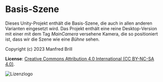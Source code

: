 # Basis-Szene

Dieses Unity-Projekt enthält die Basis-Szene, die auch in allen anderen Varianten
eingesetzt wird. Das Projekt enthält eine reine Desktop-Version mit einer mit dem Tag
*MainCamera* versehene Kamera, die so positioniert ist, dass wir die Szene wie
eine *Bühne* sehen.


Copyright (c) 2023 Manfred Brill

**License**: [Creative Commons Attribution 4.0 International (CC BY-NC-SA 4.0)](https://creativecommons.org/licenses/by-nc-sa/4.0/).  

![Lizenzlogo](https://licensebuttons.net/l/by-nc-sa/3.0/de/88x31.png)
